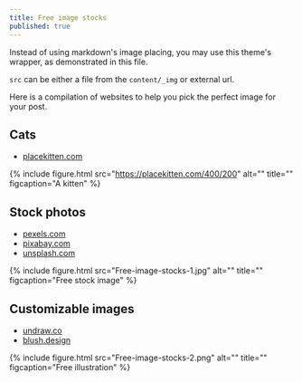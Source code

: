 ```yaml
---
title: Free image stocks
published: true
---
```


Instead of using markdown's image placing, you may use this theme's wrapper, as demonstrated in this file.

`src` can be either a file from the `content/_img` or external url.

Here is a compilation of websites to help you pick the perfect image for your post.

## Cats
- [placekitten.com](https://placekitten.com)

{% include figure.html 
src="https://placekitten.com/400/200"
alt=""
title=""
figcaption="A kitten" %}

## Stock photos
- [pexels.com](https://pexels.com)
- [pixabay.com](https://pixabay.com)
- [unsplash.com](https://unsplash.com)

{% include figure.html 
src="Free-image-stocks-1.jpg"
alt=""
title=""
figcaption="Free stock image" %}

## Customizable images
- [undraw.co](https://undraw.co)
- [blush.design](https://blush.design)

{% include figure.html 
src="Free-image-stocks-2.png"
alt=""
title=""
figcaption="Free illustration" %}
